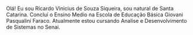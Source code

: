 Olá! Eu sou Ricardo Vinicius de Souza Siqueira, sou natural de Santa Catarina. Concluí o Ensino Medio na Escola de Educação Básica Giovani Pasqualini Faraco. Atualmente estou cursando Analise e Desenvolvimento de Sistemas no Senai. 
<br>



